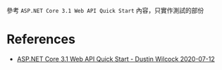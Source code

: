 參考 `ASP.NET Core 3.1 Web API Quick Start` 內容，只實作測試的部份


# References

* [ASP.NET Core 3.1 Web API Quick Start - Dustin Wilcock 2020-07-12](https://medium.com/imaginelearning/asp-net-core-3-1-microservice-quick-start-c0c2f4d6c7fa)
